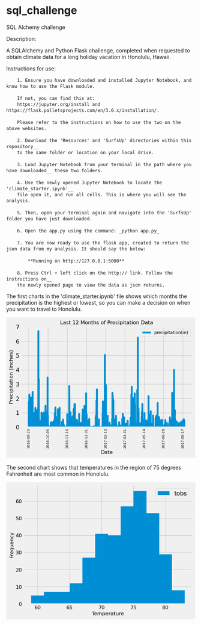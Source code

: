 # sql_challenge
SQL Alchemy challenge

Description:

A SQLAlchemy and Python Flask challenge, completed when requested to obtain climate data for a long holiday vacation in Honolulu, Hawaii.

Instructions for use:

        1. Ensure you have downloaded and installed Jupyter Notebook, and know how to use the Flask module.
        
        If not, you can find this at:
        https://jupyter.org/install and https://flask.palletsprojects.com/en/3.0.x/installation/.
        
        Please refer to the instructions on how to use the two on the above websites.

        2. Download the 'Resources' and 'SurfsUp' directories within this repository__
        to the same folder or location on your local drive.

        3. Load Jupyter Notebook from your terminal in the path where you have downloaded__ these two folders.

        4. Use the newly opened Jupyter Notebook to locate the 'climate_starter.ipynb'__
        file open it, and run all cells. This is where you will see the analysis.

        5. Then, open your terminal again and navigate into the 'SurfsUp' folder you have just downloaded.

        6. Open the app.py using the command: _python app.py_

        7. You are now ready to use the flask app, created to return the json data from my analysis. It should say the below:

            **Running on http://127.0.0.1:5000**
            
        8. Press Ctrl + left click on the http:// link. Follow the instructions on__
        the newly opened page to view the data as json returns.

The first charts in the 'climate_starter.ipynb' file shows which months the precipitation is the highest or lowest, so you can make a decision on when you want to travel to Honolulu.

![Alt text](image.png)

The second chart shows that temperatures in the region of 75 degrees Fahrenheit are most common in Honolulu.

![Alt text](image-1.png)
